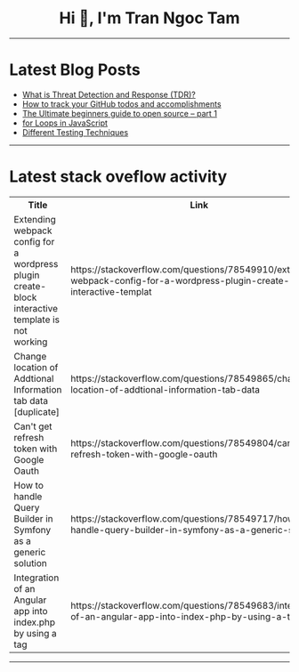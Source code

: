 <h1 align="center">Hi 👋, I'm Tran Ngoc Tam</h1>

---

# Latest Blog Posts 
<!-- BLOG-POST-LIST:START -->
- [What is Threat Detection and Response &lpar;TDR&rpar;?](https://dev.to/clouddefenseai/what-is-threat-detection-and-response-tdr-1ib1)
- [How to track your GitHub todos and accomplishments](https://dev.to/sdotson/how-to-track-your-github-todos-and-accomplishments-3n59)
- [The Ultimate beginners guide to open source – part 1](https://dev.to/dunsincodes/the-ultimate-beginners-guide-to-open-source-part-1-2la9)
- [for Loops in JavaScript](https://dev.to/vman_eesh/for-loops-in-javascript-48ld)
- [Different Testing Techniques](https://dev.to/s1eb0d54/different-testing-techniques-4ipf)
<!-- BLOG-POST-LIST:END -->

---

# Latest stack oveflow activity
<table>
  <tr><th>Title</th><th>Link</th></tr>
  <!-- STACKOVERFLOW:START --><tr><td>Extending webpack config for a wordpress plugin create-block interactive template is not working</td><td>https://stackoverflow.com/questions/78549910/extending-webpack-config-for-a-wordpress-plugin-create-block-interactive-templat</td></tr><tr><td>Change location of Addtional Information tab data [duplicate]</td><td>https://stackoverflow.com/questions/78549865/change-location-of-addtional-information-tab-data</td></tr><tr><td>Can&#39;t get refresh token with Google Oauth</td><td>https://stackoverflow.com/questions/78549804/cant-get-refresh-token-with-google-oauth</td></tr><tr><td>How to handle Query Builder in Symfony as a generic solution</td><td>https://stackoverflow.com/questions/78549717/how-to-handle-query-builder-in-symfony-as-a-generic-solution</td></tr><tr><td>Integration of an Angular app into index.php by using a tag</td><td>https://stackoverflow.com/questions/78549683/integration-of-an-angular-app-into-index-php-by-using-a-tag</td></tr><!-- STACKOVERFLOW:END -->
</table>

---


